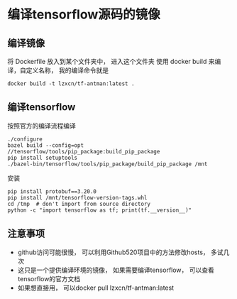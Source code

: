 # 编译tensorflow源码的镜像


## 编译镜像
将 Dockerfile 放入到某个文件夹中， 进入这个文件夹
使用 docker build 来编译，自定义名称， 我的编译命令就是
```shell
docker build -t lzxcn/tf-antman:latest .
```

## 编译tensorflow
按照官方的编译流程编译
```shell
./configure
bazel build --config=opt //tensorflow/tools/pip_package:build_pip_package
pip install setuptools
./bazel-bin/tensorflow/tools/pip_package/build_pip_package /mnt
```

安装
``` shell
pip install protobuf==3.20.0
pip install /mnt/tensorflow-version-tags.whl
cd /tmp  # don't import from source directory
python -c "import tensorflow as tf; print(tf.__version__)"
```

## 注意事项
- github访问可能很慢， 可以利用Github520项目中的方法修改hosts， 多试几次
- 这只是一个提供编译环境的镜像， 如果需要编译tensorflow， 可以查看tensorflow的官方文档
- 如果想直接用， 可以docker pull lzxcn/tf-antman:latest
